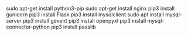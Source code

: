 sudo apt-get install python3-pip
sudo apt-get install nginx
pip3 install gunicorn
pip3 install Flask
pip3 install mysqlclient
sudo apt install mysql-server
pip3 install gevent
pip3 install openpyxl
pip3 install mysql-connector-python
pip3 install passlib
